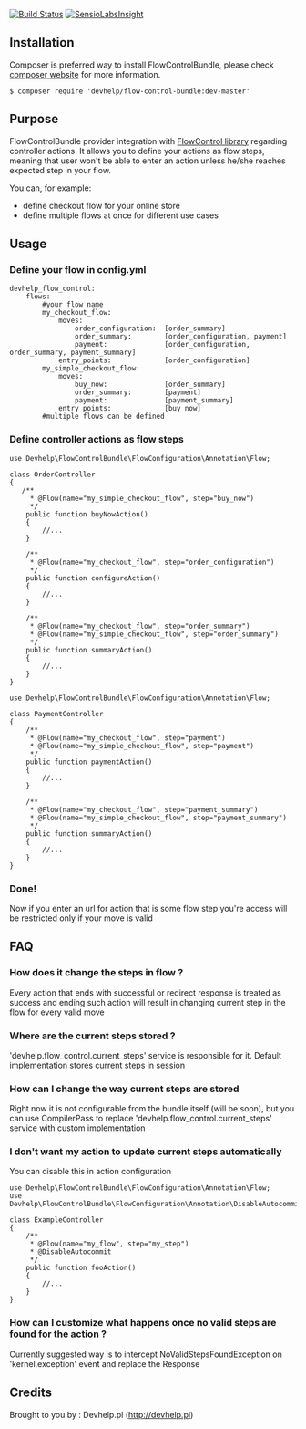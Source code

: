 [![Build Status](https://travis-ci.org/devhelp/FlowControlBundle.png)](https://travis-ci.org/devhelp/FlowControlBundle) [![SensioLabsInsight](https://insight.sensiolabs.com/projects/cf024010-1a11-47c8-988a-bb0b8e2aac56/mini.png)](https://insight.sensiolabs.com/projects/1dc1cc7b-a147-4202-8bb7-0768ec6d82a3)

## Installation

Composer is preferred way to install FlowControlBundle, please check [composer website](http://getcomposer.org) for more information.

```
$ composer require 'devhelp/flow-control-bundle:dev-master'
```

## Purpose

FlowControlBundle provider integration with [FlowControl library](https://github.com/devhelp/flow-control) regarding controller actions.
It allows you to define your actions as flow steps, meaning that user won't be able to enter an action unless he/she reaches expected step
in your flow.

You can, for example:
- define checkout flow for your online store
- define multiple flows at once for different use cases

## Usage

### Define your flow in config.yml

```
devhelp_flow_control:
    flows:
        #your flow name
        my_checkout_flow:
            moves:
                order_configuration:  [order_summary]
                order_summary:        [order_configuration, payment]
                payment:              [order_configuration, order_summary, payment_summary]
            entry_points:             [order_configuration]
        my_simple_checkout_flow:
            moves:
                buy_now:              [order_summary]
                order_summary:        [payment]
                payment:              [payment_summary]
            entry_points:             [buy_now]
        #multiple flows can be defined
```

### Define controller actions as flow steps

```
use Devhelp\FlowControlBundle\FlowConfiguration\Annotation\Flow;

class OrderController
{
   /**
     * @Flow(name="my_simple_checkout_flow", step="buy_now")
     */
    public function buyNowAction()
    {
        //...
    }

    /**
     * @Flow(name="my_checkout_flow", step="order_configuration")
     */
    public function configureAction()
    {
        //...
    }
    
    /**
     * @Flow(name="my_checkout_flow", step="order_summary")
     * @Flow(name="my_simple_checkout_flow", step="order_summary")
     */
    public function summaryAction()
    {
        //...
    }
}
```

```
use Devhelp\FlowControlBundle\FlowConfiguration\Annotation\Flow;

class PaymentController
{
    /**
     * @Flow(name="my_checkout_flow", step="payment")
     * @Flow(name="my_simple_checkout_flow", step="payment")
     */
    public function paymentAction()
    {
        //...
    }
    
    /**
     * @Flow(name="my_checkout_flow", step="payment_summary")
     * @Flow(name="my_simple_checkout_flow", step="payment_summary")
     */
    public function summaryAction()
    {
        //...
    }
}

```

### Done!

Now if you enter an url for action that is some flow step you're access will be restricted only if your move is valid


## FAQ

### How does it change the steps in flow ?

Every action that ends with successful or redirect response is treated as success and ending such action will result
in changing current step in the flow for every valid move

### Where are the current steps stored ?

'devhelp.flow_control.current_steps' service is responsible for it. Default implementation stores current steps in session

### How can I change the way current steps are stored

Right now it is not configurable from the bundle itself (will be soon), but you can use CompilerPass to replace 
'devhelp.flow_control.current_steps' service with custom implementation

### I don't want my action to update current steps automatically

You can disable this in action configuration
```
use Devhelp\FlowControlBundle\FlowConfiguration\Annotation\Flow;
use Devhelp\FlowControlBundle\FlowConfiguration\Annotation\DisableAutocommit;

class ExampleController
{
    /**
     * @Flow(name="my_flow", step="my_step")
     * @DisableAutocommit
     */
    public function fooAction()
    {
        //...
    }
}

```

### How can I customize what happens once no valid steps are found for the action ?

Currently suggested way is to intercept NoValidStepsFoundException on 'kernel.exception' event and replace the Response

## Credits

Brought to you by : Devhelp.pl (http://devhelp.pl)
